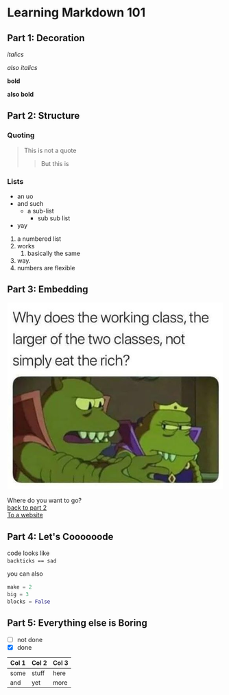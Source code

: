 # Learning Markdown 101

## Part 1: Decoration

*italics*

_also italics_

**bold**

__also bold__

## Part 2: Structure

### Quoting

> This is not a quote
>> But this is

### Lists

- an uo
- and such
  - a sub-list
    - sub sub list
- yay

1. a numbered list
2. works
   1. basically the same
4. way.
1. numbers are flexible

## Part 3: Embedding

![a picture](Learn_Markdown/img/eat_the_rich.jpg)

Where do you want to go? <br>
[back to part 2](#part-2-structure) <br>
[To a website](https://www.google.com)

## Part 4: Let's Coooooode

code looks like <br>
`backticks == sad`

you can also <br>
```python
make = 2
big = 3
blocks = False
```

## Part 5: Everything else is Boring

* [ ] not done
* [x] done

| Col 1 | Col 2 |  Col 3 |
|-------|-------|---------|
| some  | stuff | here |
|  and  | yet | more |